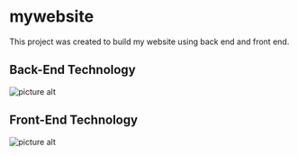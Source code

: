 # mywebsite

This project was created to build my website using back end and front end.

## Back-End Technology

![picture alt](http://www.javabeat.net/wp-content/uploads/2015/05/enm.jpg)

## Front-End Technology

![picture alt](https://www.addwebsolution.com/sites/default/files/2017-07/angularjs.png)
